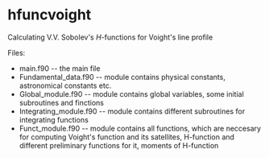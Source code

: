# hfuncvoight
Calculating V.V. Sobolev's $H$-functions for Voight's line profile

Files:
 - main.f90 -- the main file
 - Fundamental_data.f90 -- module contains physical constants, astronomical constants etc.
 - Global_module.f90 -- module contains global variables, some initial subroutines and finctions
 - Integrating_module.f90 -- module contains different subroutines for integrating functions
 - Funct_module.f90 -- module contains all functions, which are neccesary for computing Voight's function and its satellites,  H-function and different preliminary functions for it, moments of H-function
